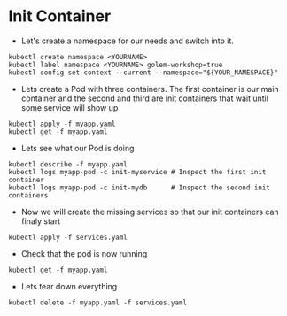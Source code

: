 # Init Container

* Let's create a namespace for our needs and switch into it.

```shell
kubectl create namespace <YOURNAME>
kubectl label namespace <YOURNAME> golem-workshop=true
kubectl config set-context --current --namespace="${YOUR_NAMESPACE}"
```

* Lets create a Pod with three containers. The first container is our main container and the second and third are init containers that wait until some service will show up

```shell
kubectl apply -f myapp.yaml
kubectl get -f myapp.yaml
```

* Lets see what our Pod is doing

```shell
kubectl describe -f myapp.yaml
kubectl logs myapp-pod -c init-myservice # Inspect the first init container
kubectl logs myapp-pod -c init-mydb      # Inspect the second init containers
```

* Now we will create the missing services so that our init containers can finaly start

```shell
kubectl apply -f services.yaml
```

* Check that the pod is now running

```shell
kubectl get -f myapp.yaml
```

* Lets tear down everything

```shell
kubectl delete -f myapp.yaml -f services.yaml
```
